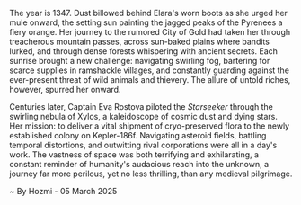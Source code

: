 
The year is 1347.  Dust billowed behind Elara's worn boots as she urged her mule onward, the setting sun painting the jagged peaks of the Pyrenees a fiery orange.  Her journey to the rumored City of Gold had taken her through treacherous mountain passes, across sun-baked plains where bandits lurked, and through dense forests whispering with ancient secrets.  Each sunrise brought a new challenge: navigating swirling fog, bartering for scarce supplies in ramshackle villages, and constantly guarding against the ever-present threat of wild animals and thievery.  The allure of untold riches, however, spurred her onward.

Centuries later, Captain Eva Rostova piloted the *Starseeker* through the swirling nebula of Xylos, a kaleidoscope of cosmic dust and dying stars.  Her mission: to deliver a vital shipment of cryo-preserved flora to the newly established colony on Kepler-186f.  Navigating asteroid fields, battling temporal distortions, and outwitting rival corporations were all in a day's work.  The vastness of space was both terrifying and exhilarating, a constant reminder of humanity's audacious reach into the unknown, a journey far more perilous, yet no less thrilling, than any medieval pilgrimage.

~ By Hozmi - 05 March 2025
